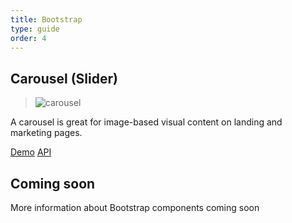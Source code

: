 ```yaml
---
title: Bootstrap
type: guide
order: 4
---
```


## Carousel (Slider)

> <img src="https://res.cloudinary.com/component/image/upload/v1483486988/carousel_j7ixti.gif" alt="carousel">

A carousel is great for image-based visual content on landing and marketing pages.

<a class="button" href="https://jsfiddle.net/component/jqhv3e1h/" target="_blank">Demo</a> <a class="button white api-link" href>API</a>

## Coming soon

<p class="tip">More information about Bootstrap components coming soon</p>

